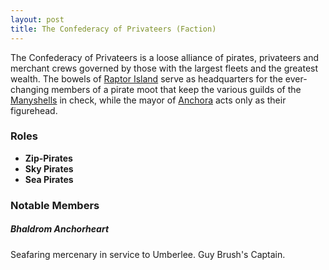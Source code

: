 ```yaml
---
layout: post
title: The Confederacy of Privateers (Faction)
---
```


The Confederacy of Privateers is a loose alliance of pirates, privateers and merchant crews governed by those with the largest fleets and the greatest wealth. The bowels of [Raptor Island](contritus#raptor-island) serve as headquarters for the ever-changing members of a pirate moot that keep the various guilds of the [Manyshells](contritus#the-manyshells) in check, while the mayor of [Anchora](contritus#anchora) acts only as their figurehead.

### Roles

- **Zip-Pirates**
- **Sky Pirates**
- **Sea Pirates**

### Notable Members

##### **Bhaldrom Anchorheart**

Seafaring mercenary in service to Umberlee. Guy Brush's Captain.
